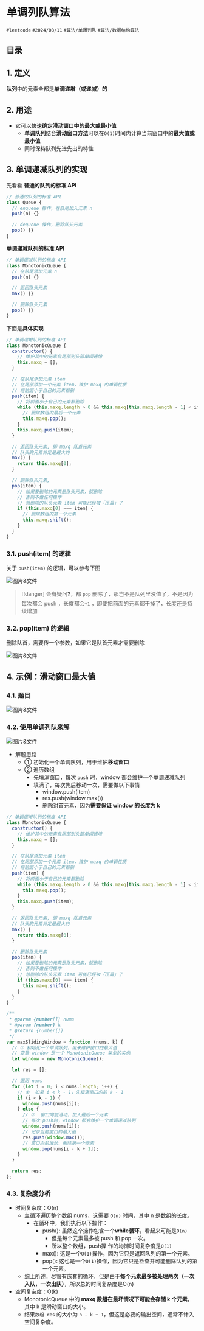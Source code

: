 
# 单调列队算法


`#leetcode`  `#2024/08/11`  `#算法/单调列队`  `#算法/数据结构算法`   


## 目录
<!-- toc -->
 ## 1. 定义 

**队列**中的元素全都是**单调递增（或递减）的** 

## 2. 用途

- 它可以快速**确定滑动窗口中的最大或最小值**
	- **单调队列**结合**滑动窗口方法**可以在`O(1)`时间内计算当前窗口中的**最大值或最小值**
	- 同时保持队列先进先出的特性

## 3. 单调递减队列的实现

先看看 **普通的队列的标准 API**

```javascript
// 普通的队列的标准 API
class Queue {
  // enqueue 操作，在队尾加入元素 n
  push(n) {}

  // dequeue 操作，删除队头元素
  pop() {}
}
```

**单调递减队列的标准 API**

```javascript 
// 单调递减队列的标准 API
class MonotonicQueue {
  // 在队尾添加元素 n
  push(n) {}

  // 返回队头元素
  max() {}

  // 删除队头元素
  pop() {}
}
```

下面是**具体实现**

```javascript  hl:14,32,26
// 单调递增队列的标准 API
class MonotonicQueue {
  constructor() {
    // 维护其中的元素自尾部到头部单调递增
    this.maxq = [];
  }

  // 在队尾添加元素 item
  // 在尾部添加一个元素 item，维护 maxq 的单调性质
  // 将前面小于自己的元素都删
  push(item) {
    // 将前面小于自己的元素都删除
    while (this.maxq.length > 0 && this.maxq[this.maxq.length - 1] < item) {
      // 删除数组的最后一个元素
      this.maxq.pop();
    }
    this.maxq.push(item);
  }

  // 返回队头元素, 即 maxq 队首元素
  // 队头的元素肯定是最大的
  max() {
    return this.maxq[0];
  }

  // 删除队头元素,
  pop(item) {
    // 如果要删除的元素是队头元素，就删除
    // 否则不做任何操作
    // 想删除的队头元素 item 可能已经被「压扁」了
    if (this.maxq[0] === item) {
      // 删除数组的第一个元素
      this.maxq.shift();
    }
  }
}
```

### 3.1. push(item) 的逻辑

关于 `push(item)` 的逻辑，可以参考下图

![图片&文件](./files/Pastedimage20240811093920.png)

> [!danger]
>  会有疑问❓，都 `pop` 删除了，那岂不是队列里没值了，不是因为每次都会 push ，长度都会`+1` ，即使把前面的元素都干掉了，长度还是持续增加

### 3.2. pop(item) 的逻辑

删除队首，需要传一个参数，如果它是队首元素才需要删除

![图片&文件](./files/Pastedimage20240811095429.png)

## 4. 示例：滑动窗口最大值

### 4.1. 题目

![图片&文件](./files/Pastedimage20240811080541.png)

### 4.2. 使用单调列队来解

![图片&文件](./files/Pastedimage20240811101243.png)

- 解题思路
	- ① 初始化一个单调队列，用于维护**移动窗口**
	- ② 遍历数组
		- 先填满窗口，每次 `push` 时，window 都会维护一个单调递减队列
		- 填满了，每次先后移动一次，需要做以下事情
			- window.push(item)
			- res.push(window.max())
			- 删除对首元素，因为**需要保证 window 的长度为 k**

```javascript hl:55,42
// 单调递增队列的标准 API
class MonotonicQueue {
  constructor() {
    // 维护其中的元素自尾部到头部单调递增
    this.maxq = [];
  }

  // 在队尾添加元素 item
  // 在尾部添加一个元素 item，维护 maxq 的单调性质
  // 将前面小于自己的元素都删
  push(item) {
    // 将前面小于自己的元素都删除
    while (this.maxq.length > 0 && this.maxq[this.maxq.length - 1] < item) {
      this.maxq.pop();
    }
    this.maxq.push(item);
  }

  // 返回队头元素, 即 maxq 队首元素
  // 队头的元素肯定是最大的
  max() {
    return this.maxq[0];
  }

  // 删除队头元素
  pop(item) {
    // 如果要删除的元素是队头元素，就删除
    // 否则不做任何操作
    // 想删除的队头元素 item 可能已经被「压扁」了
    if (this.maxq[0] === item) {
      this.maxq.shift();
    }
  }
}

/**
 * @param {number[]} nums
 * @param {number} k
 * @return {number[]}
 */
var maxSlidingWindow = function (nums, k) {
  // ① 初始化一个单调队列，用来维护窗口的最大值
  // 变量 window 是一个 MonotonicQueue 类型的实例
  let window = new MonotonicQueue();

  let res = [];

  // 遍历 nums
  for (let i = 0; i < nums.length; i++) {
    // ①  如果 i < k - 1，先填满窗口的前 k - 1
    if (i < k - 1) {
      window.push(nums[i]);
    } else {
      // ②  窗口向前滑动，加入最后一个元素
      // 每次 push时，window 都会维护一个单调递减队列
      window.push(nums[i]);
      // 记录当前窗口的最大值
      res.push(window.max());
      // 窗口向前滑动，删除第一个元素
      window.pop(nums[i - k + 1]);
    }
  }

  return res;
};

```

### 4.3. 复杂度分析

- 时间复杂度：O(n)
   - 主循环遍历整个数组 nums，这需要 `O(n)` 时间，其中 n 是数组的长度。
      - 在循环中，我们执行以下操作：
         - push(): 虽然这个操作包含一个**while循环**，看起来可能是`O(n)`
            -  但是每个元素最多被 push 和 pop 一次。
            -  所以整个数组，push操 作的均摊时间复杂度是`O(1)` 
         - max(): 这是一个`O(1)`操作，因为它只是返回队列的第一个元素。
         - pop(): 这也是一个`O(1)`操作，因为它只是检查并可能删除队列的第一个元素。
   - 综上所述，尽管有嵌套的循环，但是由于**每个元素最多被处理两次（一次入队，一次出队）**，所以总的时间复杂度是O(n)
- 空间复杂度：O(k)
	- MonotonicQueue 中的 **maxq 数组在最坏情况下可能会存储 k 个元素**，其中 k 是滑动窗口的大小。
	- 结果`数组 res` 的大小为 `n - k + 1`，但这是必要的输出空间，通常不计入空间复杂度。


